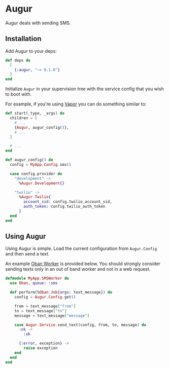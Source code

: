 # Augur

<!-- MDOC !-->

Augur deals with sending SMS.

## Installation

Add Augur to your deps:

```elixir
def deps do
  [
    {:augur, "~> 0.1.0"}
  ]
end
```

Initialize `Augur` in your supervision tree with the service config
that you wish to boot with.

For example, if you're using [Vapor](https://github.com/keathley/vapor) you
can do something similar to:

```elixir
def start(_type, _args) do
  children = [
    # ...
    {Augur, augur_config()},
    # ...
  ]

  # ...
end

def augur_config() do
  config = MyApp.Config.sms()

  case config.provider do
    "development" ->
      %Augur.Development{}

    "twilio" ->
      %Augur.Twilio{
        account_sid: config.twilio_account_sid,
        auth_token: config.twilio_auth_token
      }
  end
end
```

## Using Augur

Using Augur is simple. Load the current configuration from `Augur.Config` and then send a text.

An example [Oban Worker](https://github.com/sorentwo/oban) is provided below. You should strongly consider
sending texts only in an out of band worker and not in a web request.

```elixir
defmodule MyApp.SMSWorker do
  use Oban, queue: :sms

  def perform(%Oban.Job{args: text_message}) do
    config = Augur.Config.get()

    from = text_message["from"]
    to = text_message["to"]
    message = text_message["message"]

    case Augur.Service.send_text(config, from, to, message) do
      :ok ->
        :ok

      {:error, exception} ->
        raise exception
    end
  end
end
```
